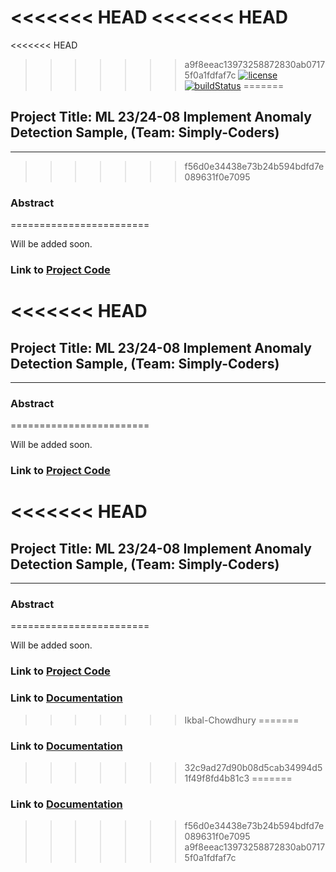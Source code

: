 <<<<<<< HEAD
<<<<<<< HEAD
=======
<<<<<<< HEAD
>>>>>>> a9f8eeac13973258872830ab07175f0a1fdfaf7c
[![license](https://img.shields.io/github/license/mashape/apistatus.svg?maxAge=2592000)](https://github.com/ddobric/htmdotnet/blob/master/LICENSE)
[![buildStatus](https://github.com/ddobric/neocortexapi/workflows/.NET%20Core/badge.svg)](https://github.com/ddobric/neocortexapi/actions?query=workflow%3A%22.NET+Core%22)
=======
## Project Title: ML 23/24-08 Implement Anomaly Detection Sample, (Team: Simply-Coders)
----------------------------------------------------------------------------
>>>>>>> f56d0e34438e73b24b594bdfd7e089631f0e7095

### Abstract
========================

Will be added soon.

### Link to [Project Code]()

<<<<<<< HEAD
=======
## Project Title: ML 23/24-08 Implement Anomaly Detection Sample, (Team: Simply-Coders)
----------------------------------------------------------------------------

### Abstract
========================

Will be added soon.

### Link to [Project Code](https://github.com/HasibuzzamanFUAS/neocortexapi_Simply-Coders/tree/Suva_Sarkar)

<<<<<<< HEAD
=======
## Project Title: ML 23/24-08 Implement Anomaly Detection Sample, (Team: Simply-Coders)
----------------------------------------------------------------------------

### Abstract
========================

Will be added soon.

### Link to [Project Code](https://github.com/HasibuzzamanFUAS/neocortexapi_Simply-Coders/tree/Ikbal-Chowdhury)

### Link to [Documentation](https://github.com/HasibuzzamanFUAS/neocortexapi_Simply-Coders/tree/Ikbal-Chowdhury)
>>>>>>> Ikbal-Chowdhury
=======
### Link to [Documentation](https://github.com/HasibuzzamanFUAS/neocortexapi_Simply-Coders/blob/Suva_Sarkar)
>>>>>>> 32c9ad27d90b08d5cab34994d51f49f8fd4b81c3
=======
### Link to [Documentation]()
>>>>>>> f56d0e34438e73b24b594bdfd7e089631f0e7095
>>>>>>> a9f8eeac13973258872830ab07175f0a1fdfaf7c
